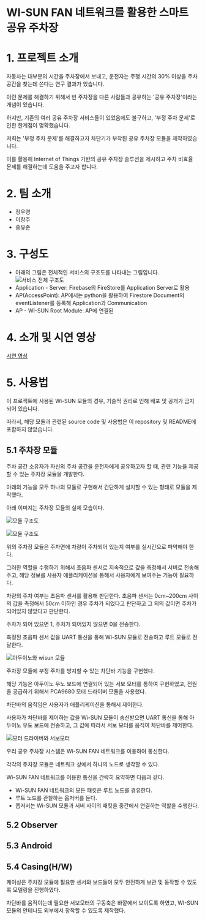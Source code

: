 # **WI-SUN FAN 네트워크를 활용한 스마트 공유 주차장**

# 1. 프로젝트 소개

자동차는 대부분의 시간을 주차장에서 보내고, 운전자는 주행 시간의 30% 이상을 주차 공간을 찾는데 쓴다는 연구 결과가 있습니다.

이런 문제를 해결하기 위해서 빈 주차장을 다른 사람들과 공유하는 '공유 주차장'이라는 개념이 있습니다. 

하지만, 기존의 여러 공유 주차장 서비스들이 있었음에도 불구하고, '부정 주차 문제'로 인한 한계점이 명확했습니다. 

저희는 '부정 주차 문제'를 해결하고자 차단기가 부착된 공유 주차장 모듈을 제작하였습니다.

이를 활용해 Internet of Things 기반의 공유 주차장 솔루션을 제시하고 주차 비효율 문제를 해결하는데 도움을 주고자 합니다.

# 2. 팀 소개

- 정우영
- 이창주
- 홍유준

# 3. 구성도

- 아래의 그림은 전체적인 서비스의 구조도를 나타내는 그림입니다.
![서비스 전체 구조도](./docs/files/structure.jpg)
- Application - Server: Firebase의 FireStore를 Application Server로 활용
- AP(AccessPoint): AP에서는 python을 활용하여 Firestore Document의 eventListener를 등록해 Application과 Communication
- AP - WI-SUN Root Module: AP에 연결된 

# 4. 소개 및 시연 영상
[시연 영상](https://youtube.com/)

# 5. 사용법

이 프로젝트에 사용된 Wi-SUN 모듈의 경우, 기술적 권리로 인해 배포 및 공개가 금지되어 있습니다.

따라서, 해당 모듈과 관련된 source code 및 사용법은 이 repository 및 README에 포함하지 않았습니다.

## 5.1 주차장 모듈

주차 공간 소유자가 자신의 주차 공간을 운전자에게 공유하고자 할 때, 관련 기능을 제공할 수 있는 주차장 모듈을 개발한다.

아래의 기능을 모두 하나의 모듈로 구현해서 간단하게 설치할 수 있는 형태로 모듈을 제작했다. 

아래 이미지는 주차장 모듈의 실제 모습이다.

![모듈 구조도](./docs/files/module_real_1.png)

![모듈 구조도](./docs/files/module_real_2.png)

위의 주차장 모듈은 주차면에 차량이 주차되어 있는지 여부를 실시간으로 파악해야 한다. 

그러한 역할을 수행하기 위해서 초음파 센서로 지속적으로 값을 측정해서 서버로 전송해주고, 해당 정보를 사용자 애플리케이션을 통해서 사용자에게 보여주는 기능이 필요하다.

차량의 주차 여부는 초음파 센서를 활용해 판단한다. 초음파 센서는 0cm~200cm 사이의 값을 측정해서 50cm 이하인 경우 주차가 되었다고 판단하고 그 외의 값이면 주차가 되어있지 않았다고 판단한다. 

주차가 되어 있으면 1, 주차가 되어있지 않으면 0을 전송한다. 

측정된 초음파 센서 값을 UART 통신을 통해 Wi-SUN 모듈로 전송하고 루트 모듈로 전달한다.

![아두이노와 wisun 모듈](./docs/files/arduino%20and%20wisun%20module.png)

주차장 모듈에 부정 주차를 방지할 수 있는 차단바 기능을 구현했다. 

해당 기능은 아두이노 우노 보드에 연결되어 있는 서보 모터를 통하여 구현하였고, 전원을 공급하기 위해서 PCA9680 모터 드라이버 모듈을 사용했다.

차단바의 움직임은 사용자가 애플리케이션을 통해서 제어한다. 

사용자가 차단바를 제어하는 값을 Wi-SUN 모듈이 송신받으면 UART 통신을 통해 아두이노 우도 보드에 전송하고, 그 값에 따라서 서보 모터를 움직여 차단바를 제어한다.

![모터 드라이버와 서보모터](./docs/files/motor%20driver%20and%20servo%20motor.png)


우리 공유 주차장 시스템은 Wi-SUN FAN 네트워크를 이용하여 통신한다. 

각각의 주차장 모듈은 네트워크 상에서 하나의 노드로 생각할 수 있다. 

Wi-SUN FAN 네트워크를 이용한 통신을 간략히 요약하면 다음과 같다.
- Wi-SUN FAN 네트워크의 모든 패킷은 루트 노드를 경유한다.
- 루트 노드를 관찰하는 옵저버를 둔다.
- 옵저버는 Wi-SUN 모듈과 서버 사이의 패킷을 중간에서 연결하는 역할을 수행한다.


## 5.2 Observer


## 5.3 Android


## 5.4 Casing(H/W)

케이싱은 주차장 모듈에 필요한 센서와 보드들이 모두 안전하게 보관 및 동작할 수 있도록 모델링을 진행하였다. 

차단바를 움직이는데 필요한 서보모터의 구동축은 바깥에서 보이도록 하였고, WI-SUN 모듈의 안테나도 외부에서 장착할 수 있도록 제작했다.

